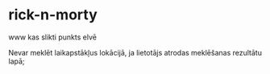 # rick-n-morty
www kas slikti punkts elvē

 Nevar meklēt laikapstākļus lokācijā, ja lietotājs atrodas meklēšanas rezultātu lapā;
